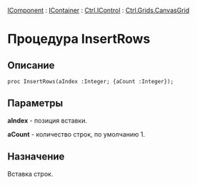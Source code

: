 ﻿---
Link: Com.Ctrl.Grids.CanvasGrid.@InsertRows
---

[IComponent](topic:Com.Custom.ComClasses.IComponent.Default) :
[IContainer](topic:Com.Custom.ComClasses.IContainer.Default) :
[Ctrl.IControl](topic:Com.Custom.ComClasses.Ctrl.IControl.Default) :
[Ctrl.Grids.CanvasGrid](Default)

# Процедура InsertRows

## Описание

    proc InsertRows(aIndex :Integer; {aCount :Integer});

## Параметры

**aIndex** - позиция вставки.

**aCount** - количество строк, по умолчанию 1.

## Назначение

Вставка строк.